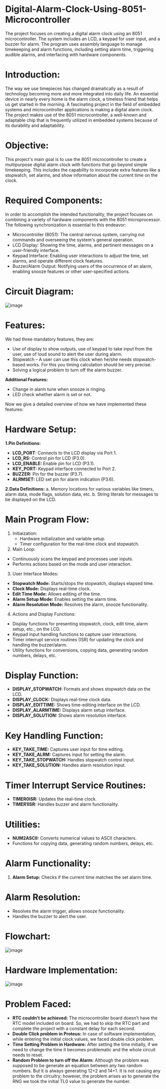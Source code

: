 # Digital-Alarm-Clock-Using-8051-Microcontroller
The project focuses on creating a digital alarm clock using an 8051 microcontroller. The system includes an LCD, a keypad for user input, and a buzzer for alarm. The program uses assembly language to manage timekeeping and alarm functions, including setting alarm time, triggering audible alarms, and interfacing with hardware components.

# Introduction:
The way we use timepieces has changed dramatically as a result of technology becoming more and more integrated into daily life. An essential device in nearly every home is the alarm clock, a timeless friend that helps us get started in the morning.
A fascinating project in the field of embedded systems and microcontroller applications is making a digital alarm clock. The project makes use of the 8051 microcontroller, a well-known and adaptable chip that is frequently utilized in embedded systems because of its durability and adaptability.

# Objective:
This project's main goal is to use the 8051 microcontroller to create a multipurpose digital alarm clock with functions that go beyond simple timekeeping. This includes the capability to incorporate extra features like a stopwatch, set alarms, and show information about the current time on the clock.

# Required Components:
In order to accomplish the intended functionality, the project focuses on combining a variety of hardware components with the 8051 microprocessor. The following synchronization is essential to this endeavor:
- Microcontroller (8051): The central nervous system, carrying out commands and overseeing the system's general operation.
- LCD Display: Showing the time, alarms, and pertinent messages on a user-friendly interface.
- Keypad Interface: Enabling user interactions to adjust the time, set alarms, and operate different clock features.
- Buzzer/Alarm Output: Notifying users of the occurrence of an alarm, enabling snooze features or other user-specified actions.

# Circuit Diagram:
![image](https://github.com/user-attachments/assets/bd0cde84-cd43-44a3-bf78-3766ed551e26)

# Features:
We had three mandatory features, they are:
- Use of display to show outputs, use of keypad to take input from the user, use of loud sound to alert the user during alarm.
- Stopwatch – A user can use this clock when he/she needs stopwatch-based works. For this you timing calculation should be very precise.
- Solving a logical problem to turn off the alarm buzzer.

**Additional Features:**
- Change in alarm tune when snooze is ringing.
- LED check whether alarm is set or not.

Now we give a detailed overview of how we have implemented these features:

# Hardware Setup:
**1.Pin Definitions:**
- **LCD_PORT**: Connects to the LCD display via Port 1.
- **LCD_RS:** Control pin for LCD (P3.0).
- **LCD_ENABLE:** Enable pin for LCD (P3.1).
- **KEY_PORT:** Keypad interface connected to Port 2.
- **BUZZER:** Pin for the buzzer (P3.7).
- **ALRMSET:** LED set pin for alarm indication (P3.6).

**2.Data Definitions:**
a. Memory locations for various variables like timers, alarm data, mode flags, solution data, etc.
b. String literals for messages to be displayed on the LCD.

# Main Program Flow:
1. Initiaization:
   - Hardware initialization and variable setup.
   - Timer configuration for the real-time clock and stopwatch.
2. Main Loop:
- Continuously scans the keypad and processes user inputs.
- Performs actions based on the mode and user interaction.

3. User Interface Modes:
- **Stopwatch Mode:** Starts/stops the stopwatch, displays elapsed time.
- **Clock Mode:** Displays real-time clock.
- **Edit Time Mode:** Allows editing of the time.
- **Alarm Setup Mode:** Enables setting the alarm time.
- **Alarm Resolution Mode:** Resolves the alarm, snooze functionality.

4. Actions and Display Functions:
- Display functions for presenting stopwatch, clock, edit time, alarm setup, etc., on the LCD.
- Keypad input handling functions to capture user interactions.
- Timer interrupt service routines (ISR) for updating the clock and handling the buzzer/alarm.
- Utility functions for conversions, copying data, generating random numbers, delays, etc.

# Display Function:
- **DISPLAY_STOPWATCH:** Formats and shows stopwatch data on the LCD.
- **DISPLAY_CLOCK:** Displays real-time clock data.
- **DISPLAY_EDITTIME:** Shows time-editing interface on the LCD.
- **DISPLAY_ALARMTIME:** Displays alarm setup interface.
- **DISPLAY_SOLUTION:** Shows alarm resolution interface.

# Key Handling Function:
- **KEY_TAKE_TIME:** Captures user input for time editing.
- **KEY_TAKE_ALRM:** Captures input for setting the alarm.
- **KEY_TAKE_STOPWATCH:** Handles stopwatch control input.
- **KEY_TAKE_SOLUTION:** Handles alarm resolution input.

# Timer Interrupt Service Routines:
- **TIMER0ISR:** Updates the real-time clock.
- **TIMER1ISR:** Handles buzzer and alarm functionality.

# Utilities:
- **NUM2ASCII:** Converts numerical values to ASCII characters.
- Functions for copying data, generating random numbers, delays, etc.

# Alarm Functionality:
1. **Alarm Setup:** Checks if the current time matches the set alarm time.

# Alarm Resolution:
- Resolves the alarm trigger, allows snooze functionality.
- Handles the buzzer to alert the user.

# Flowchart:
![image](https://github.com/user-attachments/assets/38f5c0f3-b210-499a-b688-e943d48e4189)

# Hardware Implementation:
![image](https://github.com/user-attachments/assets/6e9e0cbc-54c4-4144-b3ef-1880422d852e)

# Problem Faced:
- **RTC couldn’t be achieved:** The microcontroller board doesn’t have the RTC model included on board. So, we had to skip the RTC part and complete the project with a constant delay for each second.
- **Double Click problem in Proteus:** In case of software implementation, while entering the initial clock values, we faced double click problem.
- **Time Setting Problem in Hardware:** After setting the time initially, if we need to change the time it becomes problematic and the whole circuit needs to reset.
- **Random Problem to turn off the Alarm:** Although the problem was supposed to be generate an equation between any two random numbers. But it is always generating 12+2 and 14+1. It is not causing any problem to the circuitry; however, the problem arises as to generate the RNG we took the initial TL0 value to generate the number.
